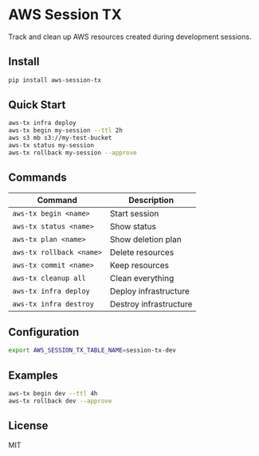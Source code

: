 # AWS Session TX

Track and clean up AWS resources created during development sessions.

## Install

```bash
pip install aws-session-tx
```

## Quick Start

```bash
aws-tx infra deploy
aws-tx begin my-session --ttl 2h
aws s3 mb s3://my-test-bucket
aws-tx status my-session
aws-tx rollback my-session --approve
```

## Commands

| Command | Description |
|---------|-------------|
| `aws-tx begin <name>` | Start session |
| `aws-tx status <name>` | Show status |
| `aws-tx plan <name>` | Show deletion plan |
| `aws-tx rollback <name>` | Delete resources |
| `aws-tx commit <name>` | Keep resources |
| `aws-tx cleanup all` | Clean everything |
| `aws-tx infra deploy` | Deploy infrastructure |
| `aws-tx infra destroy` | Destroy infrastructure |

## Configuration

```bash
export AWS_SESSION_TX_TABLE_NAME=session-tx-dev
```

## Examples

```bash
aws-tx begin dev --ttl 4h
aws-tx rollback dev --approve
```

## License

MIT 